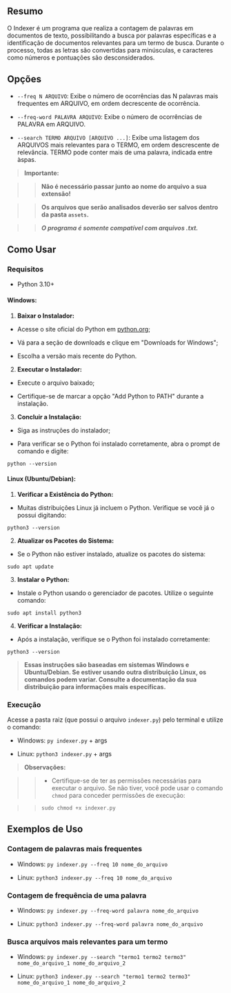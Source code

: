 
## Resumo

  


O Indexer é um programa que realiza a contagem de palavras em documentos de texto, possibilitando a busca por palavras específicas e a identificação de documentos relevantes para um termo de busca. Durante o processo, todas as letras são convertidas para minúsculas, e caracteres como números e pontuações são desconsiderados.

  

## Opções

  

-  `--freq N ARQUIVO`: Exibe o número de ocorrências das N palavras mais frequentes em ARQUIVO, em ordem decrescente de ocorrência.

-  `--freq-word PALAVRA ARQUIVO`: Exibe o número de ocorrências de PALAVRA em ARQUIVO.

-  `--search TERMO ARQUIVO [ARQUIVO ...]`: Exibe uma listagem dos ARQUIVOS mais relevantes para o TERMO, em ordem descrescente de relevância. TERMO pode conter mais de uma palavra, indicada entre àspas.

  

> **Importante:**

>> **Não é necessário passar junto ao nome do arquivo a sua extensão!**

>> **Os arquivos que serão analisados deverão ser salvos dentro da pasta `assets`.**

>>  ***O programa é somente compatível com arquivos .txt.***

  

## Como Usar

  

### Requisitos

  

- Python 3.10+

  
  

#### Windows:

  

1.  **Baixar o Instalador:**

- Acesse o site oficial do Python em [python.org](https://www.python.org/);

- Vá para a seção de downloads e clique em "Downloads for Windows";

- Escolha a versão mais recente do Python.

2.  **Executar o Instalador:**

- Execute o arquivo baixado;

- Certifique-se de marcar a opção "Add Python to PATH" durante a instalação.

3.  **Concluir a Instalação:**

- Siga as instruções do instalador;

- Para verificar se o Python foi instalado corretamente, abra o prompt de comando e digite:

`python --version`

 
 
#### Linux (Ubuntu/Debian):

  

1.  **Verificar a Existência do Python:**

- Muitas distribuições Linux já incluem o Python. Verifique se você já o possui digitando:

`python3 --version`

2.  **Atualizar os Pacotes do Sistema:**

- Se o Python não estiver instalado, atualize os pacotes do sistema:

`sudo apt update`

3.  **Instalar o Python:**

- Instale o Python usando o gerenciador de pacotes. Utilize o seguinte comando:

`sudo apt install python3`

4.  **Verificar a Instalação:**

- Após a instalação, verifique se o Python foi instalado corretamente:

`python3 --version`

  

>  **Essas instruções são baseadas em sistemas Windows e Ubuntu/Debian. Se estiver usando outra distribuição Linux, os comandos podem variar. Consulte a documentação da sua distribuição para informações mais específicas.**

  

### Execução

Acesse a pasta raiz (que possui o arquivo `indexer.py`) pelo terminal e utilize o comando:

  

- Windows: `py indexer.py` + args

- Linux: `python3 indexer.py` + args

>**Observações:**

  

>>- Certifique-se de ter as permissões necessárias para executar o arquivo. Se não tiver, você pode usar o comando `chmod` para conceder permissões de execução:

  

>>`sudo chmod +x indexer.py`

  

## Exemplos de Uso

  

### Contagem de palavras mais frequentes

  

- Windows: `py indexer.py --freq 10 nome_do_arquivo `

- Linux: `python3 indexer.py --freq 10 nome_do_arquivo `

  

### Contagem de frequência de uma palavra

  

- Windows: `py indexer.py --freq-word palavra nome_do_arquivo `

- Linux: `python3 indexer.py --freq-word palavra nome_do_arquivo `

  

### Busca arquivos mais relevantes para um termo

  

- Windows: `py indexer.py --search "termo1 termo2 termo3" nome_do_arquivo_1 nome_do_arquivo_2 `

- Linux: `python3 indexer.py --search "termo1 termo2 termo3" nome_do_arquivo_1 nome_do_arquivo_2`
